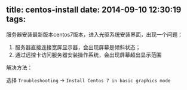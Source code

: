 title: centos-install
date: 2014-09-10 12:30:19
tags:
---
服务器安装最新版本centos7版本，进入光驱系统安装界面，出现一个问题：

1. 服务器直接连接宽屏显示器，会出现屏幕是倾斜状态；
2. 通过远控卡访问服务器安装操作系统，会出现屏幕超出显示范围

解决方法：

选择 `Troubleshooting` -> `Install Centos 7 in basic graphics mode`
